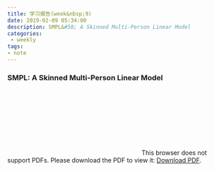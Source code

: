 ```yaml
---
title: 学习报告(week&nbsp;9)
date: 2019-02-09 05:34:00
description: SMPL&#58; A Skinned Multi-Person Linear Model
categories:
 - weekly
tags: 
- note
---
```

### SMPL: A Skinned Multi-Person Linear Model

<object data="https://raw.githubusercontent.com/OrderingService/Dashboard/gh-pages/docs/03_investigation.pdf" type="application/pdf" width="700px" height="700px">
    <embed src="https://raw.githubusercontent.com/Eros-L/Eros-L.github.io/master/_posts/thesis/week9/SMPL-document.pdf">
        This browser does not support PDFs. Please download the PDF to view it: <a href="https://raw.githubusercontent.com/Eros-L/Eros-L.github.io/master/_posts/thesis/week9/SMPL-document.pdf">Download PDF</a>.</p>
    </embed>
</object>
